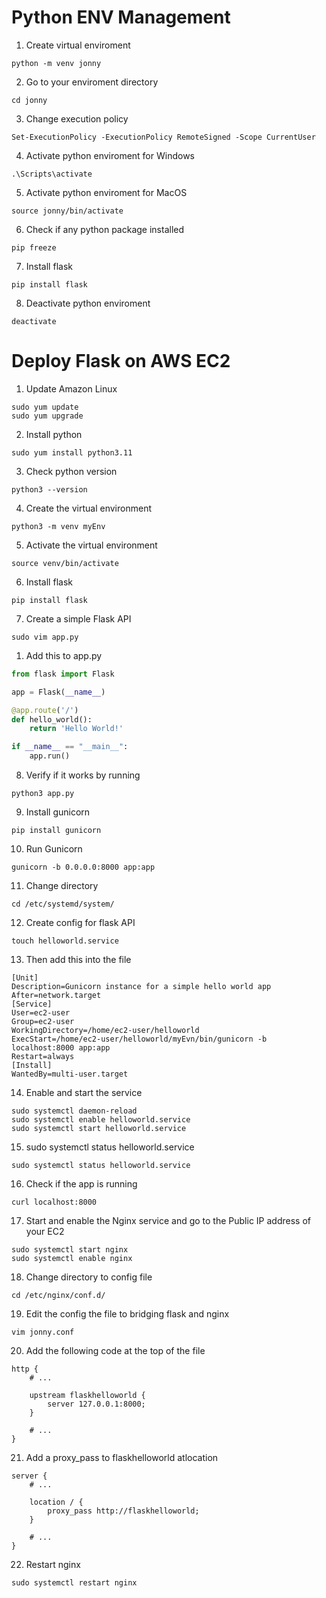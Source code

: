 # Python ENV Management
1. Create virtual enviroment
``` Terminal
python -m venv jonny
```
2. Go to your enviroment directory
``` Terminal
cd jonny
```
3. Change execution policy
``` Terminal
Set-ExecutionPolicy -ExecutionPolicy RemoteSigned -Scope CurrentUser
```
4. Activate python enviroment for Windows
``` Terminal
.\Scripts\activate
```
5. Activate python enviroment for MacOS
``` Terminal
source jonny/bin/activate
```
6.  Check if any python package installed
``` Terminal
pip freeze
```
7. Install flask
``` Terminal
pip install flask
```
8. Deactivate python enviroment
``` Terminal
deactivate
```
# Deploy Flask on AWS EC2
1. Update Amazon Linux
``` Terminal
sudo yum update
sudo yum upgrade
```
2. Install python
``` Terminal
sudo yum install python3.11
```
3. Check python version
``` Terminal
python3 --version
```
4. Create the virtual environment
``` Terminal
python3 -m venv myEnv
```
5. Activate the virtual environment
``` Terminal
source venv/bin/activate
```
6. Install flask
``` Terminal
pip install flask
```
7. Create a simple Flask API
``` Terminal
sudo vim app.py
```
1. Add this to app.py
``` Python
from flask import Flask

app = Flask(__name__)

@app.route('/')
def hello_world():
	return 'Hello World!'

if __name__ == "__main__":
	app.run()
```
8. Verify if it works by running
``` Terminal
python3 app.py
```
9. Install gunicorn
``` Terminal
pip install gunicorn
``` 
10. Run Gunicorn
``` Terminal
gunicorn -b 0.0.0.0:8000 app:app 
```
11. Change directory
``` Terminal
cd /etc/systemd/system/
```
12. Create config for flask API
``` Terminal
touch helloworld.service
```
13. Then add this into the file
```Terminal
[Unit]
Description=Gunicorn instance for a simple hello world app
After=network.target
[Service]
User=ec2-user
Group=ec2-user
WorkingDirectory=/home/ec2-user/helloworld
ExecStart=/home/ec2-user/helloworld/myEvn/bin/gunicorn -b localhost:8000 app:app
Restart=always
[Install]
WantedBy=multi-user.target
```
14. Enable and start the service
``` Terminal
sudo systemctl daemon-reload
sudo systemctl enable helloworld.service
sudo systemctl start helloworld.service
```
15. sudo systemctl status helloworld.service
``` Terminal
sudo systemctl status helloworld.service
```
16. Check if the app is running
``` Terminal
curl localhost:8000
```
17. Start and enable the Nginx service and go to the Public IP address of your EC2
``` Terminal
sudo systemctl start nginx
sudo systemctl enable nginx
```
18. Change directory to config file
``` Terminal
cd /etc/nginx/conf.d/
```
19. Edit the config the file to bridging flask and nginx
``` Terminal
vim jonny.conf
```
20. Add the following code at the top of the file
```Terminal
http {
    # ...

    upstream flaskhelloworld {
        server 127.0.0.1:8000;
    }

    # ...
}
```
21. Add a proxy_pass to flaskhelloworld atlocation
``` Terminal
server {
    # ...

    location / {
        proxy_pass http://flaskhelloworld;
    }

    # ...
}
```
22. Restart nginx
``` Terminal
sudo systemctl restart nginx
```